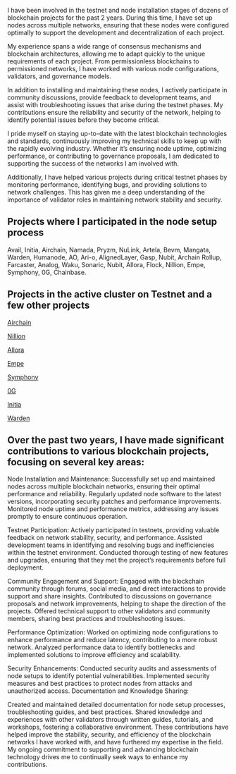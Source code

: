 

I have been involved in the testnet and node installation stages of dozens of blockchain projects for the past 2 years. During this time, I have set up nodes across multiple networks, ensuring that these nodes were configured optimally to support the development and decentralization of each project.

My experience spans a wide range of consensus mechanisms and blockchain architectures, allowing me to adapt quickly to the unique requirements of each project. From permissionless blockchains to permissioned networks, I have worked with various node configurations, validators, and governance models.

In addition to installing and maintaining these nodes, I actively participate in community discussions, provide feedback to development teams, and assist with troubleshooting issues that arise during the testnet phases. My contributions ensure the reliability and security of the network, helping to identify potential issues before they become critical.

I pride myself on staying up-to-date with the latest blockchain technologies and standards, continuously improving my technical skills to keep up with the rapidly evolving industry. Whether it’s ensuring node uptime, optimizing performance, or contributing to governance proposals, I am dedicated to supporting the success of the networks I am involved with.

Additionally, I have helped various projects during critical testnet phases by monitoring performance, identifying bugs, and providing solutions to network challenges. This has given me a deep understanding of the importance of validator roles in maintaining network stability and security.



## Projects where I participated in the node setup process


Avail, Initia, Airchain, Namada, Pryzm, NuLink, Artela, Bevm, Mangata, Warden, Humanode, AO, Ari-o, AlignedLayer, Gasp, Nubit, Archain Rollup, Farcaster, Analog, Waku, Sonaric, Nubit, Allora, Flock, Nillion, Empe, Symphony, 0G, Chainbase. 


## Projects in the active cluster on Testnet and a few other projects


[Airchain](https://testnet.junction.explorers.guru/validator/airvaloper1wxv5y73r80pg9lguwhzvrp7qrzw88k9zqqx8q8)

[Nillion](https://testnet.nillion.explorers.guru/validator/nillionvaloper1qkkxhslg9e235dydx6rl5kdlklpfe7tscskk7n)

[Allora](https://testnet.allora.explorers.guru/validator/allovaloper1qvt3fpxnltcqaz3x5pg5t0e9e5gygv3pdstczt)

[Empe](https://testnet.itrocket.net/empeiria/staking/empevaloper1zvf2kz4fqmmch8tzstwhjwe6jecytde25rxgxn)

[Symphony](https://testnet.ping.pub/symphony/staking/symphonyvaloper1qvt3fpxnltcqaz3x5pg5t0e9e5gygv3psalsvg)

[0G](https://testnet.0g.explorers.guru/validator/0gvaloper1wnv285xdevgnry92msgcpdrjkv87st9pzlt3qa)
 
[Initia](https://scan.initia.tech/initiation-1/validators/initvaloper1s659a3eup2etjk9ugy874h2cnd3kpvpj4yzg9c)

[Warden](https://testnet.warden.explorers.guru/validator/wardenvaloper1f8ve8k6az4kv8jfhfhuwzgpuyxxpkh7nkdprzn)



## Over the past two years, I have made significant contributions to various blockchain projects, focusing on several key areas:


Node Installation and Maintenance:
Successfully set up and maintained nodes across multiple blockchain networks, ensuring their optimal performance and reliability.
Regularly updated node software to the latest versions, incorporating security patches and performance improvements.
Monitored node uptime and performance metrics, addressing any issues promptly to ensure continuous operation.


Testnet Participation:
Actively participated in testnets, providing valuable feedback on network stability, security, and performance.
Assisted development teams in identifying and resolving bugs and inefficiencies within the testnet environment.
Conducted thorough testing of new features and upgrades, ensuring that they met the project’s requirements before full deployment.


Community Engagement and Support:
Engaged with the blockchain community through forums, social media, and direct interactions to provide support and share insights.
Contributed to discussions on governance proposals and network improvements, helping to shape the direction of the projects.
Offered technical support to other validators and community members, sharing best practices and troubleshooting issues.


Performance Optimization:
Worked on optimizing node configurations to enhance performance and reduce latency, contributing to a more robust network.
Analyzed performance data to identify bottlenecks and implemented solutions to improve efficiency and scalability.


Security Enhancements:
Conducted security audits and assessments of node setups to identify potential vulnerabilities.
Implemented security measures and best practices to protect nodes from attacks and unauthorized access.
Documentation and Knowledge Sharing:


Created and maintained detailed documentation for node setup processes, troubleshooting guides, and best practices.
Shared knowledge and experiences with other validators through written guides, tutorials, and workshops, fostering a collaborative environment. These contributions have helped improve the stability, security, and efficiency of the blockchain networks I have worked with, and have furthered my expertise in the field. My ongoing commitment to supporting and advancing blockchain technology drives me to continually seek ways to enhance my contributions.

